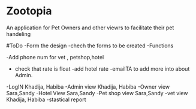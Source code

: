 # Zootopia
 An application for Pet Owners and other viewrs to facilitate their pet handeling

#ToDo
-Form the design
-chech the forms to be created
-Functions


-Add phone num for vet , petshop,hotel
- check that rate is float
-add hotel rate
-emailTA to add more into about Admin.



-LogIN			Khadija, Habiba
-Admin view		Khadija, Habiba
-Owner view		Sara,Sandy
-Hotel View		Sara,Sandy
-Pet shop view		Sara,Sandy
-vet view		Khadija, Habiba
-stastical report	

